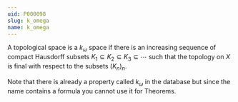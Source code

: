 ```yaml
---
uid: P000098
slug: k_omega
name: k_omega
---
```

A topological space is a $k_\omega$ space if there is an increasing sequence of compact Hausdorff subsets $K_1\subseteq K_2 \subseteq K_3 \subseteq \cdots$ such that the topology on $X$ is final with respect to the subsets $(K_n)_n$.

Note that there is already a property called $k_\omega$ in the database but since the name contains a formula you cannot use it for Theorems.

